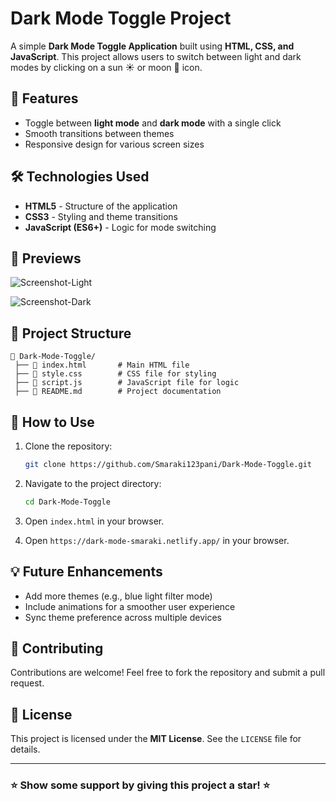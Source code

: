 # Dark Mode Toggle Project

A simple **Dark Mode Toggle Application** built using **HTML, CSS, and JavaScript**. This project allows users to switch between light and dark modes by clicking on a sun ☀️ or moon 🌙 icon.

## 🚀 Features

- Toggle between **light mode** and **dark mode** with a single click
- Smooth transitions between themes
- Responsive design for various screen sizes

## 🛠️ Technologies Used

- **HTML5** - Structure of the application
- **CSS3** - Styling and theme transitions
- **JavaScript (ES6+)** - Logic for mode switching

## 📸 Previews
![Screenshot-Light](https://github.com/user-attachments/assets/cdd3360e-8c0a-43b9-a864-7c70b8b08656)

![Screenshot-Dark](https://github.com/user-attachments/assets/ae97bb06-d695-4ec1-8449-19d31b28a612)

## 📂 Project Structure

```
📁 Dark-Mode-Toggle/
 ├── 📄 index.html       # Main HTML file
 ├── 📄 style.css        # CSS file for styling
 ├── 📄 script.js        # JavaScript file for logic
 ├── 📄 README.md        # Project documentation
```

## 🎯 How to Use

1. Clone the repository:
   ```sh
   git clone https://github.com/Smaraki123pani/Dark-Mode-Toggle.git
   ```
2. Navigate to the project directory:
   ```sh
   cd Dark-Mode-Toggle
   ```
3. Open `index.html` in your browser.

4. Open `https://dark-mode-smaraki.netlify.app/` in your browser.

## 💡 Future Enhancements

- Add more themes (e.g., blue light filter mode)
- Include animations for a smoother user experience
- Sync theme preference across multiple devices

## 🙌 Contributing

Contributions are welcome! Feel free to fork the repository and submit a pull request.

## 📜 License

This project is licensed under the **MIT License**. See the `LICENSE` file for details.

---

### ⭐ Show some support by giving this project a star! ⭐


